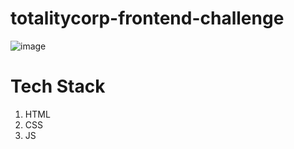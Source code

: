 # totalitycorp-frontend-challenge
![image](https://user-images.githubusercontent.com/113383732/197458978-c1ba02c4-1ed1-4475-ba62-98007c9d29c4.png)
# Tech Stack
1. HTML
2. CSS
3. JS
